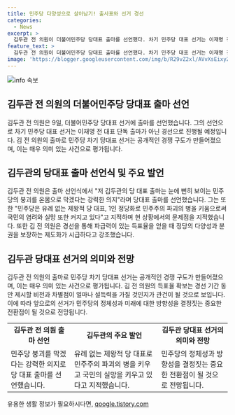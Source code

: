 ```yaml
---
title: 민주당 다양성으로 살아남기! 출사표와 선거 경선
categories:
  - News
excerpt: >
  김두관 전 의원이 더불어민주당 당대표 출마를 선언했다. 차기 민주당 대표 선거는 이재명 전 대표 단독 출마가 아닌 경선으로 진행되며, 이에 당 내 평가가 나왔다. 김 전 의원은 세종특별자치시에서 출마 선언하며 민주당의 붕괴를 막겠다는 강력한 의지를 밝혔고, 지방선거와 대선의 승리를 위해 중요한 선거라 강조했다. 또한 김 전 의원의 출마로 민주당 내 공개적인 경쟁 구도가 형성되었으며, 당 내에서는 김 전 의원의 득표율이 중요한 요소로 대우되고 있다.
feature_text: >
  김두관 전 의원이 더불어민주당 당대표 출마를 선언했다. 차기 민주당 대표 선거는 이재명 전 대표 단독 출마가 아닌 경선으로 진행되며, 이에 당 내 평가가 나왔다. 김 전 의원은 세종특별자치시에서 출마 선언하며 민주당의 붕괴를 막겠다는 강력한 의지를 밝혔고, 지방선거와 대선의 승리를 위해 중요한 선거라 강조했다. 또한 김 전 의원의 출마로 민주당 내 공개적인 경쟁 구도가 형성되었으며, 당 내에서는 김 전 의원의 득표율이 중요한 요소로 대우되고 있다.
image: 'https://blogger.googleusercontent.com/img/b/R29vZ2xl/AVvXsEixyZcFfHzMRdzZMjFBmAUKJYCLCGyLL1o632UiGVXcaFdKo_bkvkuCioo0uUKlGfBVcT3P84aROyZIXSBEx3Aw5nCQ3pTgDom1WDC4m8eifvWiAmWEEVb4x6G_l8C0QH225ldMjyaFvpxGEBGNO37VmDTDMHGhJPq73UglMfDca1-0aw/s1600/blogspot.png'
---
```


<p><img src="https://blogger.googleusercontent.com/img/b/R29vZ2xl/AVvXsEixyZcFfHzMRdzZMjFBmAUKJYCLCGyLL1o632UiGVXcaFdKo_bkvkuCioo0uUKlGfBVcT3P84aROyZIXSBEx3Aw5nCQ3pTgDom1WDC4m8eifvWiAmWEEVb4x6G_l8C0QH225ldMjyaFvpxGEBGNO37VmDTDMHGhJPq73UglMfDca1-0aw/s1600/blogspot.png" alt="info 속보" /></p>

<h2 data-ke-size="size26">김두관 전 의원의 더불어민주당 당대표 출마 선언</h2>

<p data-ke-size="size16">김두관 전 의원은 9일, 더불어민주당 당대표 선거에 출마를 선언했습니다. 그의 선언으로 차기 민주당 대표 선거는 이재명 전 대표 단독 출마가 아닌 경선으로 진행될 예정입니다. 김 전 의원의 출마로 민주당 차기 당대표 선거는 공개적인 경쟁 구도가 만들어졌으며, 이는 매우 의미 있는 사건으로 평가됩니다.</p>

<h2 data-ke-size="size26">김두관의 당대표 출마 선언식 및 주요 발언</h2>

<p data-ke-size="size16">김두관 전 의원은 출마 선언식에서 "저 김두관의 당 대표 출마는 눈에 뻔히 보이는 민주당의 붕괴를 온몸으로 막겠다는 강력한 의지"라며 당대표 출마를 선언했습니다. 그는 또한 "민주당은 유례 없는 제왕적 당 대표, 1인 정당화로 민주주의 파괴의 병을 키움으로써 국민의 염려와 실망 또한 커지고 있다"고 지적하며 현 상황에서의 문제점을 지적했습니다. 또한 김 전 의원은 경선을 통해 파급력이 있는 득표율을 얻을 때 정당의 다양성과 분권을 보장하는 제도화가 시급하다고 강조했습니다.</p>

<h2 data-ke-size="size26">김두관 당대표 선거의 의미와 전망</h2>

<p data-ke-size="size16">김두관 전 의원의 출마로 민주당 차기 당대표 선거는 공개적인 경쟁 구도가 만들어졌으며, 이는 매우 의미 있는 사건으로 평가됩니다. 김 전 의원의 득표율 확보는 경선 기간 동안 제시할 비전과 차별점이 얼마나 설득력을 가질 것인지가 관건이 될 것으로 보입니다. 이에 따라 앞으로의 선거가 민주당의 정체성과 미래에 대한 방향성을 결정짓는 중요한 전환점이 될 것으로 전망됩니다.</p>

<table>
  <tr>
    <td style="text-align: center; height: 17px;"><b>김두관 전 의원 출마 선언</b></td>
    <td style="text-align: center; height: 17px;"><b>김두관의 주요 발언</b></td>
    <td style="text-align: center; height: 17px;"><b>김두관 당대표 선거의 의미와 전망</b></td>
  </tr>
  <tr>
    <td>민주당 붕괴를 막겠다는 강력한 의지로 당 대표 출마를 선언했습니다.</td>
    <td>유례 없는 제왕적 당 대표로 민주주의 파괴의 병을 키우고 국민의 실망을 키우고 있다고 지적했습니다.</td>
    <td>민주당의 정체성과 방향성을 결정짓는 중요한 전환점이 될 것으로 전망됩니다.</td>
  </tr>
</table>
유용한 생활 정보가 필요하시다면, <a href="https://qoogle.tistory.com" rel="dofollow">qoogle.tistory.com</a>


